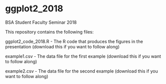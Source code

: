 # ggplot2_2018
BSA Student Faculty Seminar 2018

This repository contains the following files:

ggplot2_code_2018.R - The R code that produces the figures in the presentation (download this if you want to follow along)

example1.csv - The data file for the first example (download this if you want to follow along)

example2.csv - The data file for the second example (download this if you want to follow along)
